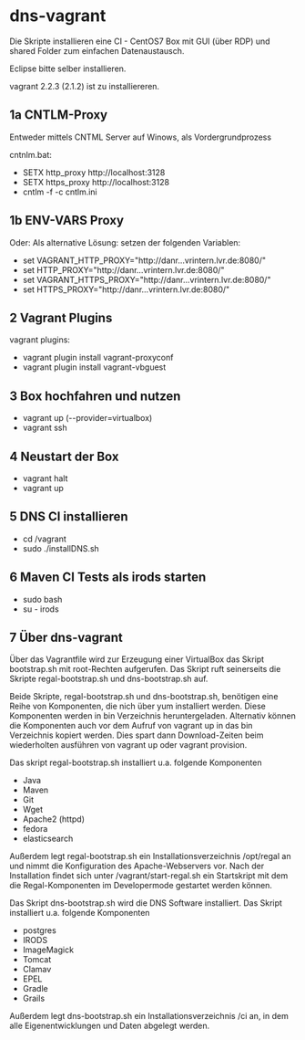 # dns-vagrant
Die Skripte installieren eine CI - CentOS7 Box mit GUI (über RDP) und shared
Folder zum einfachen Datenaustausch.

Eclipse bitte selber installieren.

vagrant 2.2.3 (2.1.2) ist zu installiereren.

## 1a CNTLM-Proxy  
Entweder mittels CNTML Server auf Winows, als Vordergrundprozess

cntnlm.bat:
+ SETX http_proxy http://localhost:3128
+ SETX https_proxy http://localhost:3128
+ cntlm -f -c cntlm.ini

## 1b ENV-VARS Proxy 
Oder: Als alternative Lösung: setzen der folgenden Variablen:
+ set VAGRANT_HTTP_PROXY="http://danr...vrintern.lvr.de:8080/"
+ set HTTP_PROXY="http://danr...vrintern.lvr.de:8080/"
+ set VAGRANT_HTTPS_PROXY="http://danr...vrintern.lvr.de:8080/"
+ set HTTPS_PROXY="http://danr...vrintern.lvr.de:8080/"


## 2 Vagrant Plugins
vagrant plugins:

+ vagrant plugin install vagrant-proxyconf
+ vagrant plugin install vagrant-vbguest

## 3 Box hochfahren und nutzen
+ vagrant up (--provider=virtualbox)
+ vagrant ssh

## 4 Neustart der Box
+ vagrant halt
+ vagrant up

## 5 DNS CI installieren
+ cd /vagrant
+ sudo ./installDNS.sh

## 6 Maven CI Tests als irods starten
+ sudo bash
+ su - irods

## 7 Über dns-vagrant

Über das Vagrantfile wird zur Erzeugung einer VirtualBox das Skript bootstrap.sh mit root-Rechten aufgerufen. Das Skript ruft seinerseits die Skripte regal-bootstrap.sh und dns-bootstrap.sh auf.

Beide Skripte, regal-bootstrap.sh und dns-bootstrap.sh, benötigen eine Reihe von Komponenten, die nich über yum installiert werden. Diese Komponenten werden in bin Verzeichnis heruntergeladen. Alternativ können die Komponenten auch vor dem Aufruf von vagrant up in das bin Verzeichnis kopiert werden. Dies spart dann Download-Zeiten beim wiederholten ausführen von vagrant up oder vagrant provision.

Das skript regal-bootstrap.sh installiert u.a. folgende Komponenten

- Java
- Maven
- Git
- Wget
- Apache2 (httpd)
- fedora
- elasticsearch

Außerdem legt regal-bootstrap.sh ein Installationsverzeichnis /opt/regal an und nimmt die Konfiguration des Apache-Webservers vor. Nach der Installation findet sich unter /vagrant/start-regal.sh ein Startskript mit dem die Regal-Komponenten im Developermode gestartet werden können.

Das Skript dns-bootstrap.sh wird die DNS Software installiert. Das Skript installiert u.a. folgende Komponenten

- postgres
- IRODS
- ImageMagick
- Tomcat
- Clamav
- EPEL
- Gradle
- Grails

Außerdem legt dns-bootstrap.sh ein Installationsverzeichnis /ci an, in dem alle Eigenentwicklungen und Daten abgelegt werden. 


